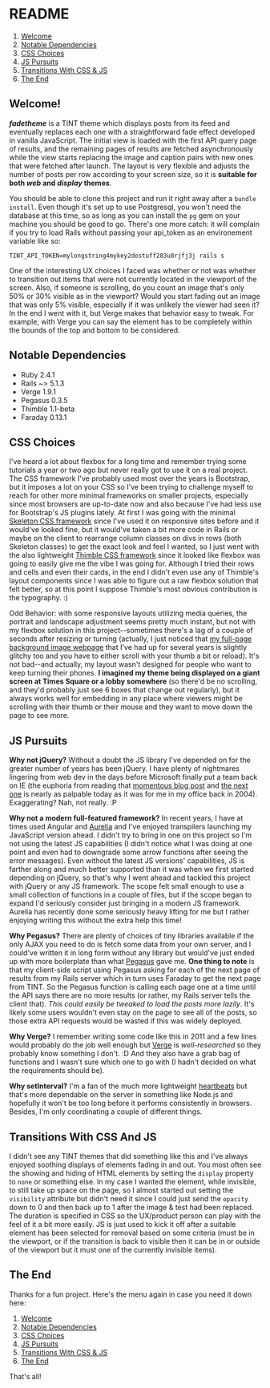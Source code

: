 # README

1. [Welcome](#welcome)
2. [Notable Dependencies](#notable-dependencies)
3. [CSS Choices](#css-choices)
4. [JS Pursuits](#js-pursuits)
5. [Transitions With CSS & JS](#transitions-with-css-and-js)
6. [The End](#the-end)

## Welcome!  

**_fadetheme_** is a TINT theme which displays posts from its feed and eventually replaces each one with a straightforward fade effect developed in vanilla JavaScript.  The initial view is loaded with the first API query page of results, and the remaining pages of results are fetched asynchronously while the view starts replacing the image and caption pairs with new ones that were fetched after launch.  The layout is very flexible and adjusts the number of posts per row according to your screen size, so it is **suitable for both _web_ and _display_ themes**.  

You should be able to clone this project and run it right away after a `bundle install`.  Even though it's set up to use Postgresql, you won't need the database at this time, so as long as you can install the `pg` gem on your machine you should be good to go.  There's one more catch: it will complain if you try to load Rails without passing your api_token as an environement variable like so: 

`TINT_API_TOKEN=mylongstring4mykey2dostuff283u8rjfj3j rails s`

One of the interesting UX choices I faced was whether or not was whether to transition out items that were not currently located in the viewport of the screen.  Also, if someone is scrolling, do you count an image that's only 50% or 30% visible as in the viewport?  Would you start fading out an image that was only 5% visible, especially if it was unlikely the viewer had seen it?  In the end I went with it, but Verge makes that behavior easy to tweak.  For example, with Verge you can say the element has to be completely within the bounds of the top and bottom to be considered.  

## Notable Dependencies

* Ruby 2.4.1
* Rails ~> 5.1.3
* Verge 1.9.1
* Pegasus 0.3.5
* Thimble 1.1-beta 
* Faraday 0.13.1 


## CSS Choices

I've heard a lot about flexbox for a long time and remember trying some tutorials a year or two ago but never really got to use it on a real project.  The CSS framework I've probably used most over the years is Bootstrap, but it imposes a lot on your CSS so I've been trying to challenge myself to reach for other more minimal frameworks on smaller projects, especially since most browsers are up-to-date now and also because I've had less use for Bootstrap's JS plugins lately.  At first I was going with the minimal [Skeleton CSS framework](http://getskeleton.com/) since I've used it on responsive sites before and it would've looked fine, but it would've taken a bit more code in Rails or maybe on the client to rearrange column classes on divs in rows (both Skeleton classes) to get the exact look and feel I wanted, so I just went with the also lightweight [Thimble CSS framework](http://thimblecss.com/) since it looked like flexbox was going to easily give me the vibe I was going for.  Although I tried their rows and cells and even their cards, in the end I didn't even use any of Thimble's layout components since I was able to figure out a raw flexbox solution that felt better, so at this point I suppose Thimble's most obvious contribution is the typography.  :)  

Odd Behavior:  with some responsive layouts utilizing media queries, the portrait and landscape adjustment seems pretty much instant, but not with my flexbox solution in this project--sometimes there's a lag of a couple of seconds after resizing or turning (actually, I just noticed that [my full-page background image webpage](http://stephenhuey.com/) that I've had up for several years is slightly glitchy too and you have to either scroll with your thumb a bit or reload).  It's not bad--and actually, my layout wasn't designed for people who want to keep turning their phones.  **I imagined my theme being displayed on a giant screen at Times Square or a lobby somewhere** (so there'd be no scrolling, and they'd probably just see 6 boxes that change out regularly), but it always works well for embedding in any place where viewers might be scrolling with their thumb or their mouse and they want to move down the page to see more.  

## JS Pursuits 

**Why not jQuery?** Without a doubt the JS library I've depended on for the greater number of years has been jQuery.  I have plenty of nightmares lingering from web dev in the days before Microsoft finally put a team back on IE (the euphoria from reading that [momentous blog post](https://blogs.msdn.microsoft.com/ie/2004/07/21/welcome-to-the-ie-team-blog/) and [the next one](https://blogs.msdn.microsoft.com/ie/2004/07/23/overwhelming-response/) is nearly as palpable today as it was for me in my office back in 2004).  Exaggerating?  Nah, not really. :P  

**Why not a modern full-featured framework?** In recent years, I have at times used Angular and [Aurelia](http://aurelia.io/) and I've enjoyed transpilers launching my JavaScript version ahead.  I didn't try to bring in one on this project so I'm not using the latest JS capabilities (I didn't notice what I was doing at one point and even had to downgrade some arrow functions after seeing the error messages).  Even without the latest JS versions' capabilities, JS is farther along and much better supported than it was when we first started depending on jQuery, so that's why I went ahead and tackled this project with jQuery or any JS framework.  The scope felt small enough to use a small collection of functions in a couple of files, but if the scope began to expand I'd seriously consider just bringing in a modern JS framework.  Aurelia has recently done some seriously heavy lifting for me but I rather enjoying writing this without the extra help this time!

**Why Pegasus?** There are plenty of choices of tiny libraries available if the only AJAX you need to do is fetch some data from your own server, and I could've written it in long form without any library but would've just ended up with more boilerplate than what [Pegasus](http://typicode.github.io/pegasus/) gave me.  **One thing to note** is that my client-side script using Pegasus asking for each of the next page of results from my Rails server which in turn uses Faraday to get the next page from TINT.  So the Pegasus function is calling each page one at a time until the API says there are no more results (or rather, my Rails server tells the client that).  _This could easily be tweaked to load the posts more lazily_.  It's likely some users wouldn't even stay on the page to see all of the posts, so those extra API requests would be wasted if this was widely deployed.  

**Why Verge?**  I remember writing some code like this in 2011 and a few lines would probably do the job well enough but [Verge](https://github.com/ryanve/verge) is _well-researched_ so they probably know something I don't.  :D   And they also have a grab bag of functions and I wasn't sure which one to go with (I hadn't decided on what the requirements should be).  

**Why setInterval?** I'm a fan of the much more lightweight [heartbeats](https://www.npmjs.com/package/heartbeats) but that's more dependable on the server in something like Node.js and hopefully it won't be too long before it performs consistently in browsers.  Besides, I'm only coordinating a couple of different things.  

## Transitions With CSS And JS

I didn't see any TINT themes that did something like this and I've always enjoyed soothing displays of elements fading in and out.  You most often see the showing and hiding of HTML elements by setting the `display` property to `none` or something else.  In my case I wanted the element, while invisible, to still take up space on the page, so I almost started out setting the `visibility` attribute but didn't need it since I could just send the `opacity` down to 0 and then back up to 1 after the image & test had been replaced.  The duration is specified in CSS so the UX/product person can play with the feel of it a bit more easily.  JS is just used to kick it off after a suitable element has been selected for removal based on some criteria (must be in the viewport, or if the transition is back to visible then it can be in or outside of the viewport but it must one of the currently invisible items).  



## The End 

Thanks for a fun project.  Here's the menu again in case you need it down here:

1. [Welcome](#welcome)
2. [Notable Dependencies](#notable-dependencies)
3. [CSS Choices](#css-choices)
4. [JS Pursuits](#js-pursuits)
5. [Transitions With CSS & JS](#transitions-with-css-and-js)
6. [The End](#the-end)

That's all!  
